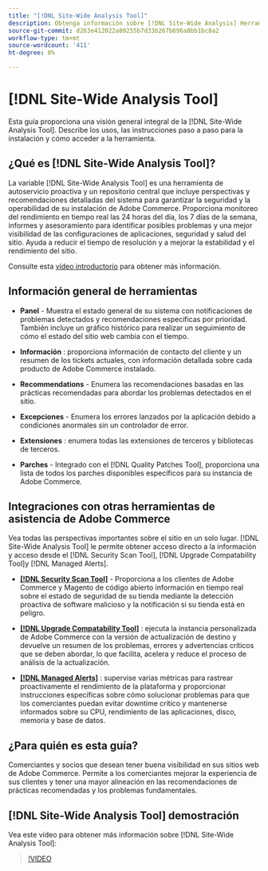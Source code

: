 ```yaml
---
title: "[!DNL Site-Wide Analysis Tool]"
description: Obtenga información sobre [!DNL Site-Wide Analysis] Herramienta, sus usos, el proceso de instalación y cómo obtener acceso
source-git-commit: d263e412022a89255b7d33b267b696a8bb1bc8a2
workflow-type: tm+mt
source-wordcount: '411'
ht-degree: 0%

---
```


# [!DNL Site-Wide Analysis Tool]

Esta guía proporciona una visión general integral de la [!DNL Site-Wide Analysis Tool]. Describe los usos, las instrucciones paso a paso para la instalación y cómo acceder a la herramienta.

## ¿Qué es [!DNL Site-Wide Analysis Tool]?

La variable [!DNL Site-Wide Analysis Tool] es una herramienta de autoservicio proactiva y un repositorio central que incluye perspectivas y recomendaciones detalladas del sistema para garantizar la seguridad y la operabilidad de su instalación de Adobe Commerce. Proporciona monitoreo del rendimiento en tiempo real las 24 horas del día, los 7 días de la semana, informes y asesoramiento para identificar posibles problemas y una mejor visibilidad de las configuraciones de aplicaciones, seguridad y salud del sitio. Ayuda a reducir el tiempo de resolución y a mejorar la estabilidad y el rendimiento del sitio.

Consulte esta [vídeo introductorio](https://www.youtube.com/watch?v=KW2R8ki_RG4) para obtener más información.

## Información general de herramientas

- **Panel** - Muestra el estado general de su sistema con notificaciones de problemas detectados y recomendaciones específicas por prioridad. También incluye un gráfico histórico para realizar un seguimiento de cómo el estado del sitio web cambia con el tiempo.

- **Información** : proporciona información de contacto del cliente y un resumen de los tickets actuales, con información detallada sobre cada producto de Adobe Commerce instalado.

- **Recommendations** - Enumera las recomendaciones basadas en las prácticas recomendadas para abordar los problemas detectados en el sitio.

- **Excepciones** - Enumera los errores lanzados por la aplicación debido a condiciones anormales sin un controlador de error.

- **Extensiones** : enumera todas las extensiones de terceros y bibliotecas de terceros.

- **Parches** - Integrado con el [!DNL Quality Patches Tool], proporciona una lista de todos los parches disponibles específicos para su instancia de Adobe Commerce.

## Integraciones con otras herramientas de asistencia de Adobe Commerce

Vea todas las perspectivas importantes sobre el sitio en un solo lugar. [!DNL Site-Wide Analysis Tool] le permite obtener acceso directo a la información y acceso desde el [!DNL Security Scan Tool], [!DNL Upgrade Compatability Tool]y [!DNL Managed Alerts].

- [**[!DNL Security Scan Tool]**](https://docs.magento.com/user-guide/magento/security-scan.html) - Proporciona a los clientes de Adobe Commerce y Magento de código abierto información en tiempo real sobre el estado de seguridad de su tienda mediante la detección proactiva de software malicioso y la notificación si su tienda está en peligro.

- [**[!DNL Upgrade Compatability Tool]**](../../upgrade/upgrade-compatibility-tool/overview.md) : ejecuta la instancia personalizada de Adobe Commerce con la versión de actualización de destino y devuelve un resumen de los problemas, errores y advertencias críticos que se deben abordar, lo que facilita, acelera y reduce el proceso de análisis de la actualización.

- [**[!DNL Managed Alerts]**](https://support.magento.com/hc/en-us/sections/360010758472-Managed-alerts-for-Adobe-Commerce) : supervise varias métricas para rastrear proactivamente el rendimiento de la plataforma y proporcionar instrucciones específicas sobre cómo solucionar problemas para que los comerciantes puedan evitar downtime crítico y mantenerse informados sobre su CPU, rendimiento de las aplicaciones, disco, memoria y base de datos.

## ¿Para quién es esta guía?

Comerciantes y socios que desean tener buena visibilidad en sus sitios web de Adobe Commerce. Permite a los comerciantes mejorar la experiencia de sus clientes y tener una mayor alineación en las recomendaciones de prácticas recomendadas y los problemas fundamentales.

## [!DNL Site-Wide Analysis Tool] demostración

Vea este vídeo para obtener más información sobre [!DNL Site-Wide Analysis Tool]:

>[!VIDEO](https://video.tv.adobe.com/v/344001?quality=12)

